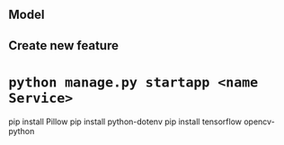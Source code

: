 ## Model 







## Create new feature 
# `python manage.py startapp <name Service>`
pip install Pillow 
pip install python-dotenv
pip install tensorflow opencv-python